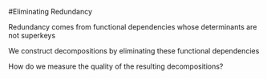 #Eliminating Redundancy

Redundancy comes from functional dependencies whose determinants are not superkeys

We construct decompositions by eliminating these functional dependencies

How do we measure the quality of the resulting decompositions?